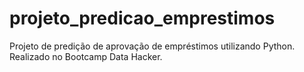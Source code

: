 # projeto_predicao_emprestimos
Projeto de predição de aprovação de empréstimos utilizando Python. Realizado no Bootcamp Data Hacker.
